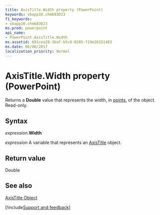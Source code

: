 ```yaml
---
title: AxisTitle.Width property (PowerPoint)
keywords: vbapp10.chm683023
f1_keywords:
- vbapp10.chm683023
ms.prod: powerpoint
api_name:
- PowerPoint.AxisTitle.Width
ms.assetid: 691cea28-3baf-b5c8-8205-f19e26151483
ms.date: 06/08/2017
localization_priority: Normal
---
```



# AxisTitle.Width property (PowerPoint)

Returns a  **Double** value that represents the width, in [points](../language/glossary/vbe-glossary.md#point), of the object. Read-only.


## Syntax

_expression_.**Width**

_expression_ A variable that represents an [AxisTitle](./PowerPoint.AxisTitle.md) object.


## Return value

Double


## See also


[AxisTitle Object](PowerPoint.AxisTitle.md)

[!include[Support and feedback](~/includes/feedback-boilerplate.md)]